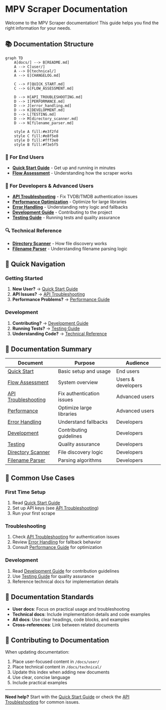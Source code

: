 # MPV Scraper Documentation

Welcome to the MPV Scraper documentation! This guide helps you find the right information for your needs.

## 📚 Documentation Structure

```mermaid
graph TD
    A[docs/] --> B[README.md]
    A --> C[user/]
    A --> D[technical/]
    A --> E[CHANGELOG.md]

    C --> F[QUICK_START.md]
    C --> G[FLOW_ASSESSMENT.md]

    D --> H[API_TROUBLESHOOTING.md]
    D --> I[PERFORMANCE.md]
    D --> J[error_handling.md]
    D --> K[DEVELOPMENT.md]
    D --> L[TESTING.md]
    D --> M[directory_scanner.md]
    D --> N[filename_parser.md]

    style A fill:#e3f2fd
    style C fill:#e8f5e8
    style D fill:#fff3e0
    style B fill:#f3e5f5
```

### 🎯 **For End Users**
- **[Quick Start Guide](user/QUICK_START.md)** - Get up and running in minutes
- **[Flow Assessment](user/FLOW_ASSESSMENT.md)** - Understanding how the scraper works

### 🔧 **For Developers & Advanced Users**
- **[API Troubleshooting](technical/API_TROUBLESHOOTING.md)** - Fix TVDB/TMDB authentication issues
- **[Performance Optimization](technical/PERFORMANCE.md)** - Optimize for large libraries
- **[Error Handling](technical/error_handling.md)** - Understanding retry logic and fallbacks
- **[Development Guide](technical/DEVELOPMENT.md)** - Contributing to the project
- **[Testing Guide](technical/TESTING.md)** - Running tests and quality assurance

### 🔍 **Technical Reference**
- **[Directory Scanner](technical/directory_scanner.md)** - How file discovery works
- **[Filename Parser](technical/filename_parser.md)** - Understanding filename parsing logic

## 🚀 **Quick Navigation**

### **Getting Started**
1. **New User?** → [Quick Start Guide](user/QUICK_START.md)
2. **API Issues?** → [API Troubleshooting](technical/API_TROUBLESHOOTING.md)
3. **Performance Problems?** → [Performance Guide](technical/PERFORMANCE.md)

### **Development**
1. **Contributing?** → [Development Guide](technical/DEVELOPMENT.md)
2. **Running Tests?** → [Testing Guide](technical/TESTING.md)
3. **Understanding Code?** → [Technical Reference](#technical-reference)

## 📖 **Documentation Summary**

| Document | Purpose | Audience |
|----------|---------|----------|
| [Quick Start](user/QUICK_START.md) | Basic setup and usage | End users |
| [Flow Assessment](user/FLOW_ASSESSMENT.md) | System overview | Users & developers |
| [API Troubleshooting](technical/API_TROUBLESHOOTING.md) | Fix authentication issues | Advanced users |
| [Performance](technical/PERFORMANCE.md) | Optimize large libraries | Advanced users |
| [Error Handling](technical/error_handling.md) | Understand fallbacks | Developers |
| [Development](technical/DEVELOPMENT.md) | Contributing guidelines | Developers |
| [Testing](technical/TESTING.md) | Quality assurance | Developers |
| [Directory Scanner](technical/directory_scanner.md) | File discovery logic | Developers |
| [Filename Parser](technical/filename_parser.md) | Parsing algorithms | Developers |

## 🎯 **Common Use Cases**

### **First Time Setup**
1. Read [Quick Start Guide](user/QUICK_START.md)
2. Set up API keys (see [API Troubleshooting](technical/API_TROUBLESHOOTING.md))
3. Run your first scrape

### **Troubleshooting**
1. Check [API Troubleshooting](technical/API_TROUBLESHOOTING.md) for authentication issues
2. Review [Error Handling](technical/error_handling.md) for fallback behavior
3. Consult [Performance Guide](technical/PERFORMANCE.md) for optimization

### **Development**
1. Read [Development Guide](technical/DEVELOPMENT.md) for contribution guidelines
2. Use [Testing Guide](technical/TESTING.md) for quality assurance
3. Reference technical docs for implementation details

## 📝 **Documentation Standards**

- **User docs**: Focus on practical usage and troubleshooting
- **Technical docs**: Include implementation details and code examples
- **All docs**: Use clear headings, code blocks, and examples
- **Cross-references**: Link between related documents

## 🤝 **Contributing to Documentation**

When updating documentation:
1. Place user-focused content in `/docs/user/`
2. Place technical content in `/docs/technical/`
3. Update this index when adding new documents
4. Use clear, concise language
5. Include practical examples

---

**Need help?** Start with the [Quick Start Guide](user/QUICK_START.md) or check the [API Troubleshooting](technical/API_TROUBLESHOOTING.md) for common issues.
